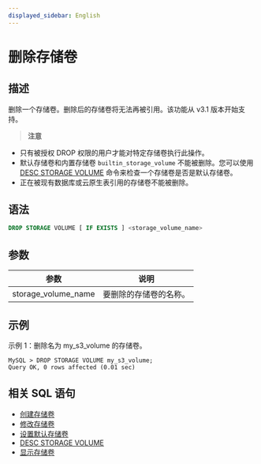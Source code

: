 ```yaml
---
displayed_sidebar: English
---
```


# 删除存储卷

## 描述

删除一个存储卷。删除后的存储卷将无法再被引用。该功能从 v3.1 版本开始支持。

> **注意**
- 只有被授权 DROP 权限的用户才能对特定存储卷执行此操作。
- 默认存储卷和内置存储卷 `builtin_storage_volume` 不能被删除。您可以使用 [DESC STORAGE VOLUME](./DESC_STORAGE_VOLUME.md) 命令来检查一个存储卷是否是默认存储卷。
- 正在被现有数据库或云原生表引用的存储卷不能被删除。

## 语法

```SQL
DROP STORAGE VOLUME [ IF EXISTS ] <storage_volume_name>
```

## 参数

|参数|说明|
|---|---|
|storage_volume_name|要删除的存储卷的名称。|

## 示例

示例 1：删除名为 my_s3_volume 的存储卷。

```Plain
MySQL > DROP STORAGE VOLUME my_s3_volume;
Query OK, 0 rows affected (0.01 sec)
```

## 相关 SQL 语句

- [创建存储卷](./CREATE_STORAGE_VOLUME.md)
- [修改存储卷](./ALTER_STORAGE_VOLUME.md)
- [设置默认存储卷](./SET_DEFAULT_STORAGE_VOLUME.md)
- [DESC STORAGE VOLUME](./DESC_STORAGE_VOLUME.md)
- [显示存储卷](./SHOW_STORAGE_VOLUMES.md)
